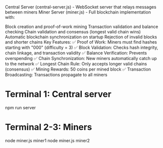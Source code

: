 Central Server (central-server.js) - WebSocket server that relays messages between miners
Miner Server (miner.js) - Full blockchain implementation with:

Block creation and proof-of-work mining
Transaction validation and balance checking
Chain validation and consensus (longest valid chain wins)
Automatic blockchain synchronization on startup
Rejection of invalid blocks and shorter chains
Key Features:
✅ Proof of Work: Miners must find hashes starting with "000" (difficulty = 3)
✅ Block Validation: Checks hash integrity, chain linkage, and transaction validity
✅ Balance Verification: Prevents overspending
✅ Chain Synchronization: New miners automatically catch up to the network
✅ Longest Chain Rule: Only accepts longer valid chains (consensus)
✅ Mining Rewards: 50 coins per mined block
✅ Transaction Broadcasting: Transactions propagate to all miners


# Terminal 1: Central server
   npm run server
   
   # Terminal 2-3: Miners
   node miner.js miner1
   node miner.js miner2